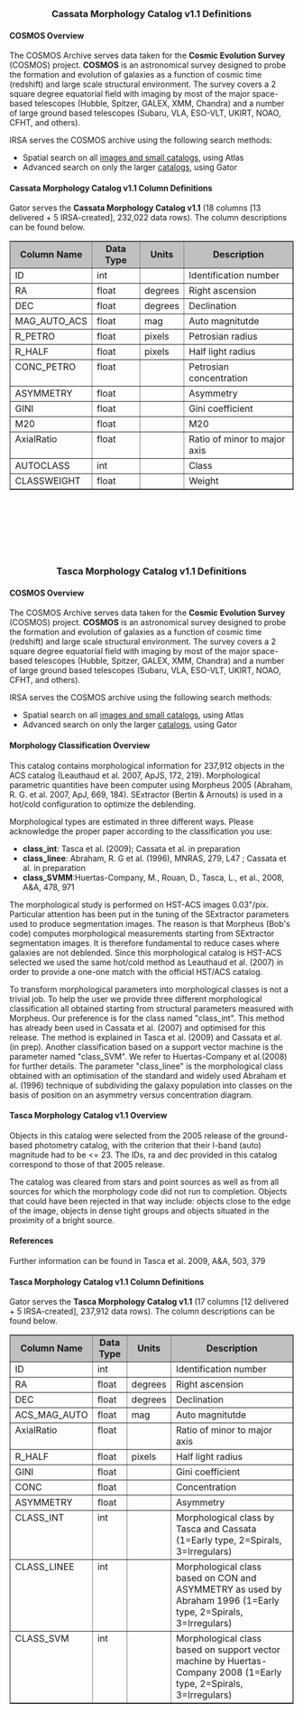 <!DOCTYPE html PUBLIC "-//W3C//DTD XHTML 1.0 Transitional//EN"
    "http://www.w3.org/TR/xhtml1/DTD/xhtml1-transitional.dtd">

<html xmlns="http://www.w3.org/1999/xhtml">
<head>
  <meta name="generator"
        content=
        "HTML Tidy for Solaris (vers 1 September 2005), see www.w3.org" />


  


<link rel="stylesheet" type="text/css" media="screen,projection" href="/style.css" />
<link rel="stylesheet" type="text/css" media="print" href="/print_style.css" />
<link rel="stylesheet" type="text/css" media="screen,projection" href="/ui.css" />


<!--[if lt IE 7]>
<style type="text/css" media="screen, projection">
#irsa-menu li
{
float: left;
height: 1%;
}
#irsa-menu a
{
height: 1%;
}
</style>
<![endif]-->
</head>
<body >

<div id="irsa-banner"   style= "min-width:768px; min-height:95px"></div>


<div id="content">
<!--   #include virtual="/include/sysnotice.html"  -->


  <p></p>

  <center>
    <h3>Cassata Morphology Catalog v1.1 Definitions</h3>
  </center>

  <p></p>

  <h4>COSMOS Overview</h4>

<p>

The COSMOS Archive serves data taken for the <b>Cosmic Evolution Survey</b> (COSMOS) project.
<b>COSMOS</b> is an astronomical survey designed to probe the formation and evolution of 
galaxies as a function of cosmic time (redshift) and large scale structural environment. 
The survey covers a 2 square degree equatorial field with imaging by most of the major 
space-based telescopes (Hubble, Spitzer, GALEX, XMM, Chandra) and a number of large ground 
based telescopes (Subaru, VLA, ESO-VLT, UKIRT, NOAO, CFHT, and others). 

</p>


<p>
IRSA serves the COSMOS archive using the following search methods:
<ul>
<li> Spatial search on all <a href="/data/COSMOS/">images and small catalogs</a>, using Atlas</li>
<li> Advanced search on only the larger <a href="/applications/Gator">catalogs</a>, using Gator </li>
</ul>


<h4>Cassata Morphology Catalog v1.1 Column Definitions</h4>
<p>Gator serves the <b>Cassata Morphology Catalog v1.1</b> (18 columns [13 delivered + 5 IRSA-created], 232,022 data rows).  The column descriptions can be found below.  
</p>


<center>
<table border="1" class="coldescrip">
<tr bgcolor="#c0c0c0" align="center">
<td><b>Column Name</b></td>
<td><b>Data Type</b></td>
<td><b>Units</b></td>
<td><b>Description</b></td>
</tr>

<tr>
<td valign="top"><a name="ID">ID</a></td>
<td valign="top">int</td>
<td valign="top">&nbsp;</td>
<td valign="top">Identification number</td>
</tr>

<tr>
<td valign="top"><a name="RA">RA</a></td>
<td valign="top">float</td>
<td valign="top">degrees</td>
<td valign="top">Right ascension</td>
</tr>

<tr>
<td valign="top"><a name="DEC">DEC</a></td>
<td valign="top">float</td>
<td valign="top">degrees</td>
<td valign="top">Declination</td>
</tr>

<tr>
<td valign="top"><a name="MAG_AUTO_ACS">MAG_AUTO_ACS</a></td>
<td valign="top">float</td>
<td valign="top">mag</td>
<td valign="top">Auto magnitutde</td>
</tr>

<tr>
<td valign="top"><a name="R_PETRO">R_PETRO</a></td>
<td valign="top">float</td>
<td valign="top">pixels</td>
<td valign="top">Petrosian radius</td>
</tr>

<tr>
<td valign="top"><a name="R_HALF">R_HALF</a></td>
<td valign="top">float</td>
<td valign="top">pixels</td>
<td valign="top">Half light radius</td>
</tr>

<tr>
<td valign="top"><a name="CONC_PETRO">CONC_PETRO</a></td>
<td valign="top">float</td>
<td valign="top">&nbsp;</td>
<td valign="top">Petrosian concentration</td>
</tr>

<tr>
<td valign="top"><a name="ASYMMETRY">ASYMMETRY</a></td>
<td valign="top">float</td>
<td valign="top">&nbsp;</td>
<td valign="top">Asymmetry</td>
</tr>

<tr>
<td valign="top"><a name="GINI">GINI</a></td>
<td valign="top">float</td>
<td valign="top">&nbsp;</td>
<td valign="top">Gini coefficient</td>
</tr>

<tr>
<td valign="top"><a name="M20">M20</a></td>
<td valign="top">float</td>
<td valign="top">&nbsp;</td>
<td valign="top">M20</td>
</tr>

<tr>
<td valign="top"><a name="AxialRatio">AxialRatio</a></td>
<td valign="top">float</td>
<td valign="top">&nbsp;</td>
<td valign="top">Ratio of minor to major axis</td>
</tr>

<tr>
<td valign="top"><a name="AUTOCLASS">AUTOCLASS</a></td>
<td valign="top">int</td>
<td valign="top">&nbsp;</td>
<td valign="top">Class</td>
</tr>

<tr>
<td valign="top"><a name="CLASSWEIGHT">CLASSWEIGHT</a></td>
<td valign="top">float</td>
<td valign="top">&nbsp;</td>
<td valign="top">Weight</td>
</tr>

</table>
</center>

</body>
</html>

<!DOCTYPE html PUBLIC "-//W3C//DTD XHTML 1.0 Transitional//EN"
    "http://www.w3.org/TR/xhtml1/DTD/xhtml1-transitional.dtd">

<html xmlns="http://www.w3.org/1999/xhtml">
<head>
  <meta name="generator"
        content=
        "HTML Tidy for Solaris (vers 1 September 2005), see www.w3.org" />

<link rel="stylesheet" type="text/css" media="screen,projection" href="/style.css" />
<link rel="stylesheet" type="text/css" media="print" href="/print_style.css" />
<link rel="stylesheet" type="text/css" media="screen,projection" href="/ui.css" />

<!--[if lt IE 7]>
<style type="text/css" media="screen, projection">
#irsa-menu li
{
float: left;
height: 1%;
}
#irsa-menu a
{
height: 1%;
}
</style>
<![endif]-->
</head>
<body >

<div id="irsa-banner"   style= "min-width:768px; min-height:95px"></div>

<div id="content">
<!--   #include virtual="/include/sysnotice.html"  -->


  <p></p>

  <center>
    <h3>Tasca Morphology Catalog v1.1 Definitions</h3>
  </center>

  <p></p>

  <h4>COSMOS Overview</h4>

<p>

The COSMOS Archive serves data taken for the <b>Cosmic Evolution Survey</b> (COSMOS) project.
<b>COSMOS</b> is an astronomical survey designed to probe the formation and evolution of 
galaxies as a function of cosmic time (redshift) and large scale structural environment. 
The survey covers a 2 square degree equatorial field with imaging by most of the major 
space-based telescopes (Hubble, Spitzer, GALEX, XMM, Chandra) and a number of large ground 
based telescopes (Subaru, VLA, ESO-VLT, UKIRT, NOAO, CFHT, and others). 

</p>


<p>
IRSA serves the COSMOS archive using the following search methods:
<ul>
<li> Spatial search on all <a href="/data/COSMOS/">images and small catalogs</a>, using Atlas</li>
<li> Advanced search on only the larger <a href="/applications/Gator">catalogs</a>, using Gator </li>
</ul>

<h4>Morphology Classification Overview</h4>

<p>This catalog contains morphological information for 237,912 objects in the ACS catalog (Leauthaud et al. 2007, ApJS, 172, 219).  Morphological parametric quantities have been computer using Morpheus 2005 (Abraham, R. G. et al. 2007, ApJ, 669, 184).  SExtractor (Bertin &amp; Arnouts) is used in a hot/cold configuration to optimize the deblending.</p>

<p>Morphological types are estimated in three different ways.  Please acknowledge the proper paper according to the classification you use:</p>
<ul>
  <li><b>class_int</b>: Tasca et al. (2009); Cassata et al. in preparation</li>
  <li><b>class_linee</b>: Abraham, R. G et al. (1996), MNRAS, 279, L47 ; Cassata et al. in preparation</li>
  <li><b>class_SVMM</b>:Huertas-Company, M., Rouan, D., Tasca, L., et al., 2008, A&amp;A, 478, 971</li>
</ul>

<p>The morphological study is performed on HST-ACS images 0.03"/pix.  Particular attention has been put in the tuning of the SExtractor parameters used to produce segmentation images. The reason is that Morpheus (Bob's code) computes morphological  measurements starting from SExtractor segmentation images.  It is therefore fundamental to reduce cases where galaxies are not deblended.  Since this morphological catalog is HST-ACS selected we used the same hot/cold method as Leauthaud et al. (2007) in order to provide a one-one match with the official HST/ACS catalog.</p>

<p> To transform morphological parameters into morphological classes is not a trivial job. To help the user we provide three different morphological classification all obtained starting from structural parameters measured with Morpheus. Our preference is for the class named "class_int". This method has already been used in Cassata et al. (2007) and optimised for this release. The method is explained in Tasca et al. (2009) and Cassata et al. (in prep). Another classification based on a support vector machine is the parameter named "class_SVM". We refer to Huertas-Company et al.(2008) for further details. The parameter "class_linee" is the morphological class obtained with an optimisation of the standard and widely used Abraham et al. (1996) technique of subdividing the galaxy population into classes on the basis of  position on an asymmetry versus concentration diagram.</p>

<h4>Tasca Morphology Catalog v1.1 Overview</h4>

<p>Objects in this catalog were selected from the 2005 release
of the ground-based photometry catalog, with the criterion
that their I-band (auto) magnitude had to be &lt;= 23. The IDs,
ra and dec provided in this catalog correspond to those of
that 2005 release.</p>

<p>The catalog was cleared from stars and point sources as well
as from all sources for which the morphology code did not
run to completion.  Objects that could have been rejected
in that way include:  objects close to the edge of the
image, objects in dense tight groups and objects situated
in the proximity of a bright source. 
</p>

<h4>References</h4>
<p>Further information can be found in Tasca et al. 2009, A&amp;A, 503, 379</p>


<h4>Tasca Morphology Catalog v1.1 Column Definitions</h4>
<p>Gator serves the <b>Tasca Morphology Catalog v1.1</b> (17 columns [12 delivered + 5 IRSA-created], 237,912 data rows).  The column descriptions can be found below.  
</p>


<center>
<table border="1" class="coldescrip">
<tr bgcolor="#c0c0c0" align="center">
<td><b>Column Name</b></td>
<td><b>Data Type</b></td>
<td><b>Units</b></td>
<td><b>Description</b></td>
</tr>

<tr>
<td valign="top"><a name="ID">ID</a></td>
<td valign="top">int</td>
<td valign="top">&nbsp;</td>
<td valign="top">Identification number</td>
</tr>

<tr>
<td valign="top"><a name="RA">RA</a></td>
<td valign="top">float</td>
<td valign="top">degrees</td>
<td valign="top">Right ascension</td>
</tr>

<tr>
<td valign="top"><a name="DEC">DEC</a></td>
<td valign="top">float</td>
<td valign="top">degrees</td>
<td valign="top">Declination</td>
</tr>

<tr>
<td valign="top"><a name="ACS_MAG_AUTO">ACS_MAG_AUTO</a></td>
<td valign="top">float</td>
<td valign="top">mag</td>
<td valign="top">Auto magnitutde</td>
</tr>

<tr>
<td valign="top"><a name="AxialRatio">AxialRatio</a></td>
<td valign="top">float</td>
<td valign="top">&nbsp;</td>
<td valign="top">Ratio of minor to major axis</td>
</tr>

<tr>
<td valign="top"><a name="R_HALF">R_HALF</a></td>
<td valign="top">float</td>
<td valign="top">pixels</td>
<td valign="top">Half light radius</td>
</tr>

<tr>
<td valign="top"><a name="GINI">GINI</a></td>
<td valign="top">float</td>
<td valign="top">&nbsp;</td>
<td valign="top">Gini coefficient</td>
</tr>

<tr>
<td valign="top"><a name="CONC">CONC</a></td>
<td valign="top">float</td>
<td valign="top">&nbsp;</td>
<td valign="top">Concentration
</tr>

<tr>
<td valign="top"><a name="ASYMMETRY">ASYMMETRY</a></td>
<td valign="top">float</td>
<td valign="top">&nbsp;</td>
<td valign="top">Asymmetry</td>
</tr>

<tr>
<td valign="top"><a name="CLASS_INT">CLASS_INT</a></td>
<td valign="top">int</td>
<td valign="top">&nbsp;</td>
<td valign="top">Morphological class by Tasca and Cassata (1=Early type, 2=Spirals, 3=Irregulars)</td>
</tr>

<tr>
<td valign="top"><a name="CLASS_LINEE">CLASS_LINEE</a></td>
<td valign="top">int</td>
<td valign="top">&nbsp;</td>
<td valign="top">Morphological class based on CON and ASYMMETRY as used by Abraham 1996 (1=Early type, 2=Spirals, 3=Irregulars)</td>
</tr>

<tr>
<td valign="top"><a name="CLASS_SVM">CLASS_SVM</a></td>
<td valign="top">int</td>
<td valign="top">&nbsp;</td>
<td valign="top">Morphological class based on support vector machine by Huertas-Company 2008 (1=Early type, 2=Spirals, 3=Irregulars)</td>
</tr>


</table>
</center>

</body>
</html>


